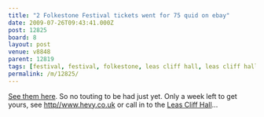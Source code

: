 ```yaml
---
title: "2 Folkestone Festival tickets went for 75 quid on ebay"
date: 2009-07-26T09:43:41.000Z
post: 12825
board: 8
layout: post
venue: v8848
parent: 12819
tags: [festival, festival, folkestone, leas cliff hall, leas cliff hall]
permalink: /m/12825/
---
```

<a href="http://cgi.ebay.co.uk/ws/eBayISAPI.dll?ViewItem&item=260447718476" title="Folkestone Festival tickets">See them here</a>. So no touting to be had just yet. Only a week left to get yours, see <a href="/wiki/http+www+hevy+co+uk">http//www.hevy.co.uk</a> or call in to the <a href="/wiki/leas+cliff+hall">Leas Cliff Hall</a>...

